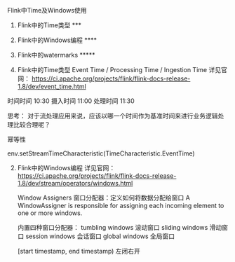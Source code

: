 Flink中Time及Windows使用


1. Flink中的Time类型   ***

2. Flink中的Windows编程    ****

3. Flink中的watermarks    *****




1. Flink中的Time类型
	Event Time / Processing Time / Ingestion Time
	详见官网：
	https://ci.apache.org/projects/flink/flink-docs-release-1.8/dev/event_time.html

时间时间   10:30
摄入时间   11:00
处理时间   11:30

思考：
对于流处理应用来说，应该以哪一个时间作为基准时间来进行业务逻辑处理比较合理呢？

幂等性


env.setStreamTimeCharacteristic(TimeCharacteristic.EventTime)



2. Flink中的Windows编程
	详见官网：https://ci.apache.org/projects/flink/flink-docs-release-1.8/dev/stream/operators/windows.html


	Window Assigners
	窗口分配器：定义如何将数据分配给窗口
	A WindowAssigner is responsible for assigning each incoming element to one or more windows.

	内置四种窗口分配器：
	tumbling windows   滚动窗口
	sliding windows    滑动窗口
	session windows    会话窗口
	global windows     全局窗口

	[start timestamp, end timestamp) 左闭右开




